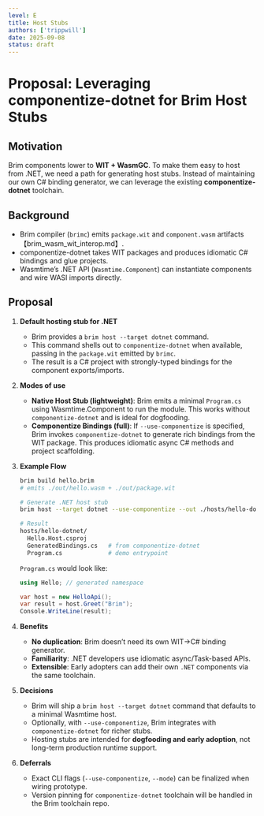 ```yaml
---
level: E
title: Host Stubs
authors: ['trippwill']
date: 2025-09-08
status: draft
---
```

# Proposal: Leveraging componentize-dotnet for Brim Host Stubs

## Motivation
Brim components lower to **WIT + WasmGC**. To make them easy to host from .NET, we need a path for generating host stubs. Instead of maintaining our own C# binding generator, we can leverage the existing **componentize-dotnet** toolchain.

## Background
- Brim compiler (`brimc`) emits `package.wit` and `component.wasm` artifacts【brim_wasm_wit_interop.md】.
- componentize-dotnet takes WIT packages and produces idiomatic C# bindings and glue projects.
- Wasmtime’s .NET API (`Wasmtime.Component`) can instantiate components and wire WASI imports directly.

## Proposal
1. **Default hosting stub for .NET**
   - Brim provides a `brim host --target dotnet` command.
   - This command shells out to `componentize-dotnet` when available, passing in the `package.wit` emitted by `brimc`.
   - The result is a C# project with strongly-typed bindings for the component exports/imports.

2. **Modes of use**
   - **Native Host Stub (lightweight)**: Brim emits a minimal `Program.cs` using Wasmtime.Component to run the module. This works without `componentize-dotnet` and is ideal for dogfooding.
   - **Componentize Bindings (full)**: If `--use-componentize` is specified, Brim invokes `componentize-dotnet` to generate rich bindings from the WIT package. This produces idiomatic async C# methods and project scaffolding.

3. **Example Flow**
   ```bash
   brim build hello.brim
   # emits ./out/hello.wasm + ./out/package.wit

   # Generate .NET host stub
   brim host --target dotnet --use-componentize --out ./hosts/hello-dotnet

   # Result
   hosts/hello-dotnet/
     Hello.Host.csproj
     GeneratedBindings.cs   # from componentize-dotnet
     Program.cs             # demo entrypoint
   ```

   `Program.cs` would look like:
   ```csharp
   using Hello; // generated namespace

   var host = new HelloApi();
   var result = host.Greet("Brim");
   Console.WriteLine(result);
   ```

4. **Benefits**
   - **No duplication**: Brim doesn’t need its own WIT→C# binding generator.
   - **Familiarity**: .NET developers use idiomatic async/Task-based APIs.
   - **Extensible**: Early adopters can add their own `.NET` components via the same toolchain.

5. **Decisions**
   - Brim will ship a `brim host --target dotnet` command that defaults to a minimal Wasmtime host.
   - Optionally, with `--use-componentize`, Brim integrates with `componentize-dotnet` for richer stubs.
   - Hosting stubs are intended for **dogfooding and early adoption**, not long-term production runtime support.

6. **Deferrals**
   - Exact CLI flags (`--use-componentize`, `--mode`) can be finalized when wiring prototype.
   - Version pinning for `componentize-dotnet` toolchain will be handled in the Brim toolchain repo.
